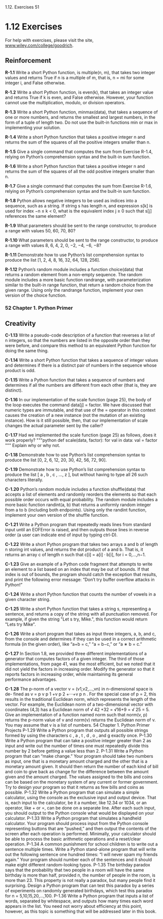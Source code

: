 1.12. Exercises 51
# 1.12 Exercises
For help with exercises, please visit the site, www.wiley.com/college/goodrich.
## Reinforcement

**R-1.1** Write a short Python function, is multiple(n, m), that takes two integer
values and returns True if n is a multiple of m, that is, n = mi for some
integer i, and False otherwise.

**R-1.2** Write a short Python function, is even(k), that takes an integer value and
returns True if k is even, and False otherwise. However, your function
cannot use the multiplication, modulo, or division operators.

**R-1.3** Write a short Python function, minmax(data), that takes a sequence of
one or more numbers, and returns the smallest and largest numbers, in the
form of a tuple of length two. Do not use the built-in functions min or
max in implementing your solution.


**R-1.4** Write a short Python function that takes a positive integer n and returns
the sum of the squares of all the positive integers smaller than n.


**R-1.5** Give a single command that computes the sum from Exercise R-1.4, relying
on Python’s comprehension syntax and the built-in sum function.


**R-1.6** Write a short Python function that takes a positive integer n and returns
the sum of the squares of all the odd positive integers smaller than n.


**R-1.7** Give a single command that computes the sum from Exercise R-1.6, relying
on Python’s comprehension syntax and the built-in sum function.


**R-1.8** Python allows negative integers to be used as indices into a sequence,
such as a string. If string s has length n, and expression s[k] is used for index
−n ≤ k < 0, what is the equivalent index j ≥ 0 such that s[j] references
the same element?


**R-1.9** What parameters should be sent to the range constructor, to produce a
range with values 50, 60, 70, 80?


**R-1.10** What parameters should be sent to the range constructor, to produce a
range with values 8, 6, 4, 2, 0, −2, −4, −6, −8?


**R-1.11** Demonstrate how to use Python’s list comprehension syntax to produce
the list [1, 2, 4, 8, 16, 32, 64, 128, 256].


**R-1.12** Python’s random module includes a function choice(data) that returns a
random element from a non-empty sequence. The random module includes
a more basic function randrange, with parameterization similar to
the built-in range function, that return a random choice from the given
range. Using only the randrange function, implement your own version
of the choice function.


### 52 Chapter 1. Python Primer
## Creativity


**C-1.13** Write a pseudo-code description of a function that reverses a list of n
integers, so that the numbers are listed in the opposite order than they
were before, and compare this method to an equivalent Python function
for doing the same thing.


**C-1.14** Write a short Python function that takes a sequence of integer values and
determines if there is a distinct pair of numbers in the sequence whose
product is odd.


**C-1.15** Write a Python function that takes a sequence of numbers and determines
if all the numbers are different from each other (that is, they are distinct).


**C-1.16** In our implementation of the scale function (page 25), the body of the loop
executes the command data[j] = factor. We have discussed that numeric
types are immutable, and that use of the = operator in this context causes
the creation of a new instance (not the mutation of an existing instance).
How is it still possible, then, that our implementation of scale changes the
actual parameter sent by the caller?


**C-1.17** Had we implemented the scale function (page 25) as follows, does it work
properly?
"""python
def scale(data, factor):
    for val in data:
    val = factor
"""
Explain why or why not.


**C-1.18** Demonstrate how to use Python’s list comprehension syntax to produce
the list [0, 2, 6, 12, 20, 30, 42, 56, 72, 90].


**C-1.19** Demonstrate how to use Python’s list comprehension syntax to produce
the list [ a , b , c , ..., z ], but without having to type all 26 such
characters literally.


**C-1.20** Python’s random module includes a function shuffle(data) that accepts a
list of elements and randomly reorders the elements so that each possible
order occurs with equal probability. The random module includes a
more basic function randint(a, b) that returns a uniformly random integer
from a to b (including both endpoints). Using only the randint function,
implement your own version of the shuffle function.


**C-1.21** Write a Python program that repeatedly reads lines from standard input
until an EOFError is raised, and then outputs those lines in reverse order
(a user can indicate end of input by typing ctrl-D).


**C-1.22** Write a short Python program that takes two arrays a and b of length n
storing int values, and returns the dot product of a and b. That is, it returns
an array c of length n such that c[i] = a[i] · b[i], for i = 0,...,n−1.


**C-1.23** Give an example of a Python code fragment that attempts to write an element
to a list based on an index that may be out of bounds. If that index
is out of bounds, the program should catch the exception that results, and
print the following error message:
“Don’t try buffer overflow attacks in Python!”


**C-1.24** Write a short Python function that counts the number of vowels in a given
character string.


**C-1.25** Write a short Python function that takes a string s, representing a sentence,
and returns a copy of the string with all punctuation removed. For example,
if given the string "Let s try, Mike.", this function would return
"Lets try Mike".


**C-1.26** Write a short program that takes as input three integers, a, b, and c, from
the console and determines if they can be used in a correct arithmetic
formula (in the given order), like “a+b = c,” “a = b−c,” or “a ∗ b = c.”


**C-1.27** In Section 1.8, we provided three different implementations of a generator
that computes factors of a given integer. The third of those implementations,
from page 41, was the most efficient, but we noted that it did not
yield the factors in increasing order. Modify the generator so that it reports
factors in increasing order, while maintaining its general performance advantages.


**C-1.28** The p-norm of a vector v = (v1,v2,...,vn) in n-dimensional space is de-
fined as
v =
p
v
p
1 +v
p
2 +···+v
p
n .
For the special case of p = 2, this results in the traditional Euclidean
norm, which represents the length of the vector. For example, the Euclidean
norm of a two-dimensional vector with coordinates (4,3) has a
Euclidean norm of √
42 +32 = √16+9 = √
25 = 5. Give an implementation
of a function named norm such that norm(v, p) returns the p-norm
value of v and norm(v) returns the Euclidean norm of v. You may assume
that v is a list of numbers.
54 Chapter 1. Python Primer
Projects
P-1.29 Write a Python program that outputs all possible strings formed by using
the characters c , a , t , d , o , and g exactly once.
P-1.30 Write a Python program that can take a positive integer greater than 2 as
input and write out the number of times one must repeatedly divide this
number by 2 before getting a value less than 2.
P-1.31 Write a Python program that can “make change.” Your program should
take two numbers as input, one that is a monetary amount charged and the
other that is a monetary amount given. It should then return the number
of each kind of bill and coin to give back as change for the difference
between the amount given and the amount charged. The values assigned
to the bills and coins can be based on the monetary system of any current
or former government. Try to design your program so that it returns as
few bills and coins as possible.
P-1.32 Write a Python program that can simulate a simple calculator, using the
console as the exclusive input and output device. That is, each input to the
calculator, be it a number, like 12.34 or 1034, or an operator, like + or =,
can be done on a separate line. After each such input, you should output
to the Python console what would be displayed on your calculator.
P-1.33 Write a Python program that simulates a handheld calculator. Your program
should process input from the Python console representing buttons
that are “pushed,” and then output the contents of the screen after each operation
is performed. Minimally, your calculator should be able to process
the basic arithmetic operations and a reset/clear operation.
P-1.34 A common punishment for school children is to write out a sentence multiple
times. Write a Python stand-alone program that will write out the
following sentence one hundred times: “I will never spam my friends
again.” Your program should number each of the sentences and it should
make eight different random-looking typos.
P-1.35 The birthday paradox says that the probability that two people in a room
will have the same birthday is more than half, provided n, the number of
people in the room, is more than 23. This property is not really a paradox,
but many people find it surprising. Design a Python program that can test
this paradox by a series of experiments on randomly generated birthdays,
which test this paradox for n = 5,10,15,20,...,100.
P-1.36 Write a Python program that inputs a list of words, separated by whitespace,
and outputs how many times each word appears in the list. You
need not worry about efficiency at this point, however, as this topic is
something that will be addressed later in this book.
